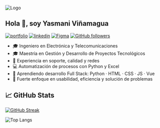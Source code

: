 ![Logo](https://images.spr.so/cdn-cgi/imagedelivery/j42No7y-dcokJuNgXeA0ig/62397177-5bd7-41d3-bdde-58cbe8fdde60/Banner_linkedin/w=1920,quality=90,fit=scale-down)



## Hola 👋, soy Yasmani Viñamagua

[![portfolio](https://img.shields.io/badge/my_portfolio-000?style=for-the-badge&logo=ko-fi&logoColor=white)](https://yasmanivinamagua.super.site/)
[![linkedin](https://img.shields.io/badge/linkedin-0A66C2?style=for-the-badge&logo=linkedin&logoColor=white)](https://www.linkedin.com/in/yasmani-viñamagua/)
[![Figma](https://img.shields.io/badge/Figma-FF7262?style=for-the-badge&logo=figma&logoColor=white)](https://www.figma.com/@chasnami_)
[![GitHub followers](https://img.shields.io/github/followers/Yasmani-Vinamagua?label=Follow&style=social)](https://github.com/Yasmani-Vinamagua/)




- 🎓 Ingeniero en Electrónica y Telecomunicaciones
- 🎓 Maestría en Gestión y Desarrollo de Proyectos Tecnológicos
- 🧰 Experiencia en soporte, calidad y redes
- 💻 Automatización de procesos con Python y Excel
- 🌱 Aprendiendo desarrollo Full Stack: Python · HTML · CSS · JS · Vue
- 🎯 Fuerte enfoque en usabilidad, eficiencia y solución de problemas

## 📈 GitHub Stats

[![GitHub Streak](https://github-readme-streak-stats.herokuapp.com?user=Yasmani-Vinamagua)](https://git.io/streak-stats)

![Top Langs](https://github-readme-stats.vercel.app/api/top-langs/?username=Yasmani-Vinamagua&layout=compact)
